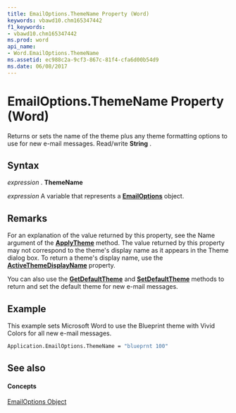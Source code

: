```yaml
---
title: EmailOptions.ThemeName Property (Word)
keywords: vbawd10.chm165347442
f1_keywords:
- vbawd10.chm165347442
ms.prod: word
api_name:
- Word.EmailOptions.ThemeName
ms.assetid: ec988c2a-9cf3-867c-81f4-cfa6d00b54d9
ms.date: 06/08/2017
---
```



# EmailOptions.ThemeName Property (Word)

Returns or sets the name of the theme plus any theme formatting options to use for new e-mail messages. Read/write **String** .


## Syntax

 _expression_ . **ThemeName**

 _expression_ A variable that represents a **[EmailOptions](emailoptions-object-word.md)** object.


## Remarks

For an explanation of the value returned by this property, see the Name argument of the **[ApplyTheme](document-applytheme-method-word.md)** method. The value returned by this property may not correspond to the theme's display name as it appears in the Theme dialog box. To return a theme's display name, use the **[ActiveThemeDisplayName](document-activethemedisplayname-property-word.md)** property.

You can also use the **[GetDefaultTheme](application-getdefaulttheme-method-word.md)** and **[SetDefaultTheme](application-setdefaulttheme-method-word.md)** methods to return and set the default theme for new e-mail messages.


## Example

This example sets Microsoft Word to use the Blueprint theme with Vivid Colors for all new e-mail messages.


```vb
Application.EmailOptions.ThemeName = "blueprnt 100"
```


## See also


#### Concepts


[EmailOptions Object](emailoptions-object-word.md)

